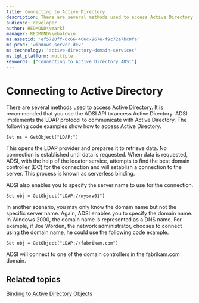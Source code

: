 ```yaml
---
title: Connecting to Active Directory
description: There are several methods used to access Active Directory.
audience: developer
author: REDMOND\\markl
manager: REDMOND\\mbaldwin
ms.assetid: 'ef5720ff-6c66-466c-967e-f9c72a7bc0fa'
ms.prod: 'windows-server-dev'
ms.technology: 'active-directory-domain-services'
ms.tgt_platform: multiple
keywords: ["Connecting to Active Directory ADSI"]
---
```


# Connecting to Active Directory

There are several methods used to access Active Directory. It is recommended that you use the ADSI API to access Active Directory. ADSI implements the LDAP protocol to communicate with Active Directory. The following code examples show how to access Active Directory.


```VB
Set ns = GetObject("LDAP:")
```



This opens the LDAP provider and prepares it to retrieve data. No connection is established until data is requested. When data is requested, ADSI, with the help of the locator service, attempts to find the best domain controller (DC) for the connection and will establish a connection to the server. This process is known as serverless binding.

ADSI also enables you to specify the server name to use for the connection.


```VB
Set obj = GetObject("LDAP://mysrv01")
```



In another scenario, you may only know the domain name but not the specific server name. Again, ADSI enables you to specify the domain name. In Windows 2000, the domain name is represented as a DNS name. For example, if Joe Worden, the network administrator, chooses to connect using the domain name, he could use the following code example.


```VB
Set obj = GetObject("LDAP://fabrikam.com")
```



ADSI will connect to one of the domain controllers in the fabrikam.com domain.

## Related topics

<dl> <dt>

[Binding to Active Directory Objects](binding-to-active-directory-objects.md)
</dt> </dl>

 

 




